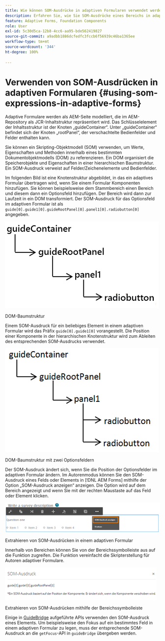 ```yaml
---
title: Wie können SOM-Ausdrücke in adaptiven Formularen verwendet werden?
description: Erfahren Sie, wie Sie SOM-Ausdrücke eines Bereichs in adaptiven Formularen extrahieren.
feature: Adaptive Forms, Foundation Components
role: User
exl-id: 5c30d5ca-12b8-4cc6-aa95-bde562419827
source-git-commit: a9adbb1886dcfedfc3fccb6f56939c46ba1365ee
workflow-type: tm+mt
source-wordcount: '344'
ht-degree: 100%

---
```


# Verwenden von SOM-Ausdrücken in adaptiven Formularen {#using-som-expressions-in-adaptive-forms}

Adaptive Formulare werden als AEM-Seite modelliert, die im AEM-Repository als JCR-Inhaltstruktur repräsentiert wird. Das Schlüsselelement der Inhaltsstruktur ist der Knoten „guideContainer“. Unter „guideContainer“ befindet sich der Knoten „rootPanel“, der verschachtelte Bedienfelder und Felder enthalten kann.

Sie können ein Skripting-Objektmodell (SOM) verwenden, um Werte, Eigenschaften und Methoden innerhalb eines bestimmten Dokumentobjektmodells (DOM) zu referenzieren. Ein DOM organisiert die Speicherobjekte und Eigenschaften in einer hierarchischen Baumstruktur. Ein SOM-Ausdruck verweist auf Felder/Zeichenelemente und Bedienfelder.

Im folgenden Bild ist eine Knotenstruktur abgebildet, in das ein adaptives Formular übertragen wird, wenn Sie einem Formular Komponenten hinzufügen. Sie können beispielsweise dem Stammbereich einen Bereich und diesem dann ein Optionsfeld hinzufügen. Der Bereich wird dann zur Laufzeit in ein DOM transformiert. Der SOM-Ausdruck für das Optionsfeld im adaptiven Formular ist als `guide[0].guide1[0].guideRootPanel[0].panel1[0].radiobutton[0]` angegeben.

![DOM-Baumstruktur](assets/hierarchy.png)

DOM-Baumstruktur

Einem SOM-Ausdruck für ein beliebiges Element in einem adaptiven Formular wird das Präfix `guide[0].guide1[0]` vorangestellt. Die Position einer Komponente in der hierarchischen Knotenstruktur wird zum Ableiten des entsprechenden SOM-Ausdrucks verwendet.

![DOM-Baumstruktur mit zwei Optionsfeldern](assets/hierarchy_radio_button.png)

DOM-Baumstruktur mit zwei Optionsfeldern

Der SOM-Ausdruck ändert sich, wenn Sie die Position der Optionsfelder im adaptiven Formular ändern. Im Autorenmodus können Sie den SOM-Ausdruck eines Felds oder Elements in [!DNL AEM Forms] mithilfe der Option „SOM-Ausdruck anzeigen“ anzeigen. Die Option wird auf dem Bereich angezeigt und wenn Sie mit der rechten Maustaste auf das Feld oder Element klicken.

![Extrahieren von SOM-Ausdrücken in einem adaptiven Formular](assets/som-expressions.png)

Extrahieren von SOM-Ausdrücken in einem adaptiven Formular

Innerhalb von Bereichen können Sie von der Bereichssymbolleiste aus auf die Funktion zugreifen. Die Funktion vereinfacht die Skripterstellung für Autoren adaptiver Formulare.

![Extrahieren von SOM-Ausdrücken mithilfe der Bereichssymbolleiste](assets/som-expression.png)

Extrahieren von SOM-Ausdrücken mithilfe der Bereichssymbolleiste

Einige in [GuideBridge](https://helpx.adobe.com/de/aem-forms/6/javascript-api/GuideBridge.html) aufgeführte APIs verwenden den SOM-Ausdruck eines Elements. Um beispielsweise den Fokus auf ein bestimmtes Feld in einem adaptiven Formular zu legen, muss der entsprechende SOM-Ausdruck an die `getFocus`-API in `guideBridge` übergeben werden.
